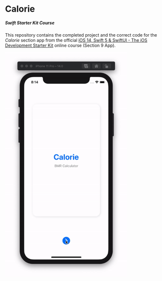 # Calorie
##### Swift Starter Kit Course

This repository contains the completed project and the correct code for the *Calorie* section app from the official [iOS 14, Swift 5 & SwiftUI - The iOS Development Starter Kit](https://www.udemy.com/course/swift-starter-kit) online course (Section 9 App). 

<img src="Project Resources/AppComplete_Calorie.gif" width="400"/>
